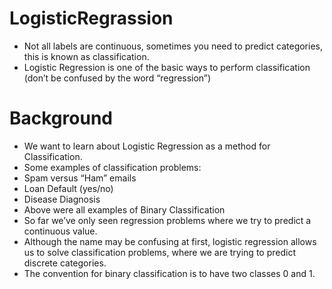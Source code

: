 # LogisticRegrassion
* Not all labels are continuous, sometimes you need to predict categories, this is known as classification.
* Logistic Regression is one of the basic ways to perform classification (don’t be confused by the word “regression”)
# Background 
* We want to learn about Logistic Regression as a method for Classification.
* Some examples of classification problems:
* Spam versus “Ham” emails
* Loan Default (yes/no)
* Disease Diagnosis
* Above were all examples of Binary Classification
* So far we’ve only seen regression problems where we try to predict a continuous value.
* Although the name may be confusing at first, logistic regression allows us to solve classification problems, where we are trying to predict discrete categories.
* The convention for binary classification is to have two classes 0 and 1.


